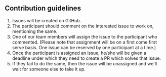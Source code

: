 ## Contribution guidelines

1. Issues will be created on GitHub.
2. The participant should comment on the interested issue to work on, mentioning the same.
3. One of our team members will assign the issue to the participant who commented. 
   (Please note that assignment will be on a first come first serve basis. One issue can be reserved by one participant at a time.)
4. Once the participant is assigned an issue, he/she will be given a deadline under which they need to create a PR which solves that issue.
5. If they fail to do the same, then the issue will be unassigned and we'll wait for someone else to take it up.
